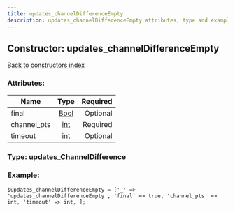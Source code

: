 ```yaml
---
title: updates_channelDifferenceEmpty
description: updates_channelDifferenceEmpty attributes, type and example
---
```

## Constructor: updates\_channelDifferenceEmpty  
[Back to constructors index](index.md)



### Attributes:

| Name     |    Type       | Required |
|----------|:-------------:|---------:|
|final|[Bool](../types/Bool.md) | Optional|
|channel\_pts|[int](../types/int.md) | Required|
|timeout|[int](../types/int.md) | Optional|



### Type: [updates\_ChannelDifference](../types/updates_ChannelDifference.md)


### Example:

```
$updates_channelDifferenceEmpty = ['_' => 'updates_channelDifferenceEmpty', 'final' => true, 'channel_pts' => int, 'timeout' => int, ];
```  


